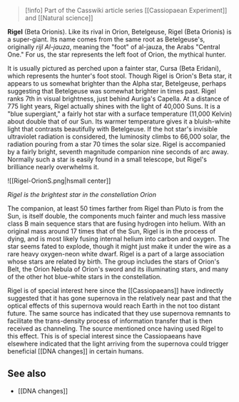 
> [!info] Part of the Casswiki article series [[Cassiopaean Experiment]] and [[Natural science]]

**Rigel** (Beta Orionis). Like its rival in Orion, Betelgeuse, Rigel (Beta Orionis) is a super-giant. Its name comes from the same root as Betelgeuse's, originally _rijl Al-jauza_, meaning the "foot" of al-jauza, the Arabs "Central One." For us, the star represents the left foot of Orion, the mythical hunter.

It is usually pictured as perched upon a fainter star, Cursa (Beta Eridani), which represents the hunter's foot stool. Though Rigel is Orion's Beta star, it appears to us somewhat brighter than the Alpha star, Betelgeuse, perhaps suggesting that Betelgeuse was somewhat brighter in times past. Rigel ranks 7th in visual brightness, just behind Auriga's Capella. At a distance of 775 light years, Rigel actually shines with the light of 40,000 Suns. It is a "blue supergiant," a fairly hot star with a surface temperature (11,000 Kelvin) about double that of our Sun. Its warmer temperature gives it a bluish-white light that contrasts beautifully with Betelgeuse. If the hot star's invisible ultraviolet radiation is considered, the luminosity climbs to 66,000 solar, the radiation pouring from a star 70 times the solar size. Rigel is accompanied by a fairly bright, seventh magnitude companion nine seconds of arc away. Normally such a star is easily found in a small telescope, but Rigel's brilliance nearly overwhelms it.

![[Rigel-OrionS.png|hsmall center]]

_Rigel is the brightest star in the constellation Orion_

The companion, at least 50 times farther from Rigel than Pluto is from the Sun, is itself double, the components much fainter and much less massive class B main sequence stars that are fusing hydrogen into helium. With an original mass around 17 times that of the Sun, Rigel is in the process of dying, and is most likely fusing internal helium into carbon and oxygen. The star seems fated to explode, though it might just make it under the wire as a rare heavy oxygen-neon white dwarf. Rigel is a part of a large association whose stars are related by birth. The group includes the stars of Orion's Belt, the Orion Nebula of Orion's sword and its illuminating stars, and many of the other hot blue-white stars in the constellation.

Rigel is of special interest here since the [[Cassiopaeans]] have indirectly suggested that it has gone supernova in the relatively near past and that the optical effects of this supernova would reach Earth in the not too distant future. The same source has indicated that they use supernova remnants to facilitate the trans-density process of information transfer that is then received as channeling. The source mentioned once having used Rigel to this effect. This is of special interest since the Cassiopaeans have elsewhere indicated that the light arriving from the supernova could trigger beneficial [[DNA changes]] in certain humans.

See also
--------

*   [[DNA changes]]